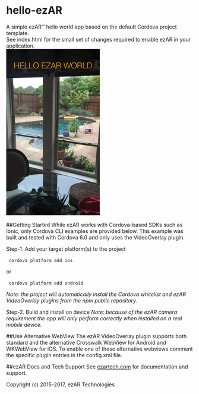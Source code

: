 # hello-ezAR
A simple ezAR&trade; hello world app based on the default Cordova project template.  
See index.html for the small set of changes required to enable ezAR in your application.  
![logo](screenshot.png)  


##Getting Started
While ezAR works with Cordova-based SDKs such as Ionic, only Cordova CLI examples are provided below. 
This example was built and tested with Cordova 6.0 and only uses the VideoOverlay plugin.

     
Step-1.  Add your target platform(s) to the project

     cordova platform add ios
    
or

     cordova platform add android


*Note: the project will automatically install the Cordova whitelist and ezAR 
VideoOverlay plugins from the npm public repository.*

Step-2.  Build and install on device
*Note: because of the ezAR camera requirement the app will only perform 
correctly when installed on a real mobile device.*

##Use Alternative WebView
The ezAR VideoOverlay plugin supports both standard and the alternative
Crosswalk WebView for Android and WKWebView for iOS. To enable one of these
alternative webviews comment the specific plugin entries in the config.xml file. 

##ezAR Docs and Tech Support
See [ezartech.com](http://ezartech.com) for documentation and support.


Copyright (c) 2015-2017, ezAR Technologies
